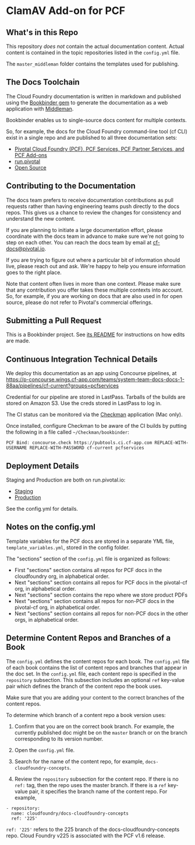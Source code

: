 #  ClamAV Add-on for PCF

## What's in this Repo

This repository *does not* contain the actual documentation content. 
Actual content is contained in the topic repositories listed in the `config.yml` file.

The `master_middleman` folder contains the templates used for publishing.

## The Docs Toolchain

The Cloud Foundry documentation is written in markdown and published using the [Bookbinder gem](http://github.com/pivotal-cf/docs-bookbinder) to generate the documentation as a web application with [Middleman](http://middlemanapp.com/).

Bookbinder enables us to single-source docs content for multiple contexts.

So, for example, the docs for the Cloud Foundry command-line tool (cf CLI) exist in a single repo and are published to all three documentation sets:

* [Pivotal Cloud Foundry (PCF), PCF Services, PCF Partner Services, and PCF Add-ons](http://docs.pivotal.io)
* [run.pivotal](http://docs.run.pivotal.io)
* [Open Source](http://docs.cloudfoundry.org)

## Contributing to the Documentation

The docs team prefers to receive documentation contributions as pull requests rather than having engineering teams push directly to the docs repos.
This gives us a chance to review the changes for consistency and understand the new content.

If you are planning to initiate a large documentation effort, please coordinate with the docs team in advance to make sure we're not going to step on each other. 
You can reach the docs team by email at [cf-docs@pivotal.io](mailto:cf-docs@pivotal.io).

If you are trying to figure out where a particular bit of information should live, please reach out and ask. 
We're happy to help you ensure information goes to the right place.

Note that content often lives in more than one context.
Please make sure that any contribution you offer takes these multiple contexts into account.
So, for example, if you are working on docs that are also used in for open source, please do not refer to Pivotal's commercial offerings.

## Submitting a Pull Request

This is a Bookbinder project. See [its README](https://github.com/pivotal-cf/bookbinder/blob/master/README.md) for instructions on how edits are made.

## Continuous Integration Technical Details

We deploy this documentation as an app using Concourse pipelines, at https://p-concourse.wings.cf-app.com/teams/system-team-docs-docs-1-88aa/pipelines/cf-current?groups=pcfservices

Credential for our pipeline are stored in LastPass. 
Tarballs of the builds are stored on Amazon S3. 
Use the creds stored in LastPass to log in.

The CI status can be monitored via the [Checkman](https://github.com/cppforlife/checkman) application (Mac only).

Once installed, configure Checkman to be aware of the CI builds by putting the following in a file called `~/Checkman/bookbinder`:

    PCF Bind: concourse.check https://pubtools.ci.cf-app.com REPLACE-WITH-USERNAME REPLACE-WITH-PASSWORD cf-current pcfservices

## Deployment Details

Staging and Production are both on run.pivotal.io:

- [Staging](http://cf-p1-docs-staging.cfapps.io/)
- [Production](http://cf-p1-docs-prod.cfapps.io/)

See the config.yml for details.

## Notes on the config.yml 

Template variables for the PCF docs are stored in a separate YML file, `template_variables.yml`, stored in the config folder. 

The "sections" section of the `config.yml` file is organized as follows:

- First "sections" section contains all repos for PCF docs in the cloudfoundry org, in alphabetical order.
- Next "sections" section contains all repos for PCF docs in the pivotal-cf org, in alphabetical order.
- Next "sections" section contains the repo where we store product PDFs
- Next "sections" section contains all repos for non-PCF docs in the pivotal-cf org, in alphabetical order.
- Next "sections" section contains all repos for non-PCF docs in the other orgs, in alphabetical order.

## Determine Content Repos and Branches of a Book

The `config.yml` defines the content repos for each book.
The `config.yml` file of each book contains the list of content repos and branches that appear in the doc set.
In the `config.yml` file, each content repo is specified in the `repository` subsection.
This subsection includes an optional `ref` key-value pair which defines the branch of the content repo the book uses.

Make sure that you are adding your content to the correct branches of the content repos.

To determine which branch of a content repo a book version uses:

1. Confirm that you are on the correct book branch. For example, the currently published doc might be on the `master` branch
or on the branch corresponding to its version number.

2. Open the `config.yml` file.

3. Search for the name of the content repo, for example, `docs-cloudfoundry-concepts`.

4. Review the `repository` subsection for the content repo. If there is no `ref:` tag, then the repo uses the master branch. If there is a `ref` key-value pair, it specifies the branch name of the content repo. For example,

  ```
  - repository:
    name: cloudfoundry/docs-cloudfoundry-concepts
    ref: '225'
  ```

  `ref: '225'` refers to the 225 branch of the docs-cloudfoundry-concepts repo. Cloud Foundry v225 is associated with the PCF v1.6 release.


